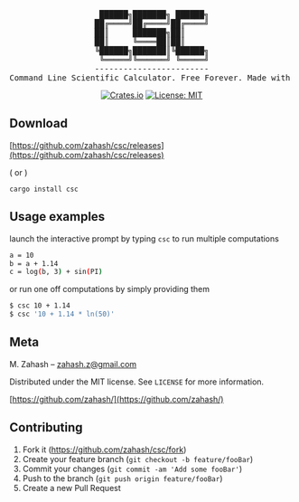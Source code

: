 <div align="center">

<pre>
 ██████╗███████╗ ██████╗
██╔════╝██╔════╝██╔════╝
██║     ███████╗██║     
██║     ╚════██║██║     
╚██████╗███████║╚██████╗
 ╚═════╝╚══════╝ ╚═════╝
------------------------
Command Line Scientific Calculator. Free Forever. Made with ❤️ using 🦀
</pre>

[![Crates.io](https://img.shields.io/crates/v/csc.svg)](https://crates.io/crates/csc)
[![License: MIT](https://img.shields.io/badge/License-MIT-yellow.svg)](https://opensource.org/licenses/MIT)

</div>

## Download

[https://github.com/zahash/csc/releases](https://github.com/zahash/csc/releases)

( or )

```
cargo install csc
```

## Usage examples

launch the interactive prompt by typing `csc` to run multiple computations

```sh
a = 10
b = a + 1.14
c = log(b, 3) + sin(PI)
```

or run one off computations by simply providing them

```sh
$ csc 10 + 1.14
$ csc '10 + 1.14 * ln(50)'
```


## Meta

M. Zahash – zahash.z@gmail.com

Distributed under the MIT license. See `LICENSE` for more information.

[https://github.com/zahash/](https://github.com/zahash/)

## Contributing

1. Fork it (<https://github.com/zahash/csc/fork>)
2. Create your feature branch (`git checkout -b feature/fooBar`)
3. Commit your changes (`git commit -am 'Add some fooBar'`)
4. Push to the branch (`git push origin feature/fooBar`)
5. Create a new Pull Request
